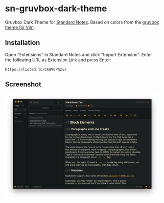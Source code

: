 # sn-gruvbox-dark-theme

Gruvbox Dark Theme for [Standard Notes](https://standardnotes.org/). Based on colors from the [gruvbox theme for Vim](https://github.com/morhetz/gruvbox).

## Installation

Open "Extensions" in Standard Notes and click "Import Extension". Enter the following URL as Extension Link and press Enter:

```
https://listed.to/CkWVdPhzvs
```

## Screenshot

![Gruvbox Dark Theme for Standard Notes](preview.png)
